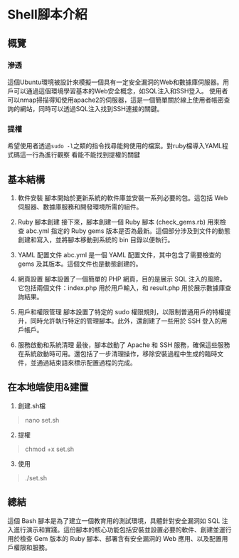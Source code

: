 # Shell腳本介紹

## 概覽
### 滲透
這個Ubuntu環境被設計來模擬一個具有一定安全漏洞的Web和數據庫伺服器。用戶可以通過這個環境學習基本的Web安全概念，如SQL注入和SSH登入。
使用者可以nmap掃描得知使用apache2的伺服器，這是一個簡單關於線上使用者帳密查詢的網站，同時可以透過SQL注入找到SSH連接的關鍵。

### 提權
希望使用者透過`sudo -l`之類的指令找尋能夠使用的檔案。對ruby檔導入YAML程式碼這一行為進行觀察 看能不能找到提權的關鍵

## 基本結構
1. 軟件安裝
腳本開始於更新系統的軟件庫並安裝一系列必要的包。這包括 Web 伺服器、數據庫服務和開發環境所需的組件。

2. Ruby 腳本創建
接下來，腳本創建一個 Ruby 腳本 (check_gems.rb) 用來檢查 abc.yml 指定的 Ruby gems 版本是否為最新。這個部分涉及到文件的動態創建和寫入，並將腳本移動到系統的 bin 目錄以便執行。

3. YAML 配置文件
abc.yml 是一個 YAML 配置文件，其中包含了需要檢查的 gems 及其版本。這個文件也是動態創建的。

4. 網頁設置
腳本設置了一個簡單的 PHP 網頁，目的是展示 SQL 注入的風險。它包括兩個文件：index.php 用於用戶輸入，和 result.php 用於展示數據庫查詢結果。

5. 用戶和權限管理
腳本設置了特定的 sudo 權限規則，以限制普通用戶的特權提升，同時允許執行特定的管理腳本。此外，還創建了一些用於 SSH 登入的用戶帳戶。

6. 服務啟動和系統清理
最後，腳本啟動了 Apache 和 SSH 服務，確保這些服務在系統啟動時可用。還包括了一步清理操作，移除安裝過程中生成的臨時文件，並通過結束語來標示配置過程的完成。


## 在本地端使用&建置
1. 創建.sh檔
> nano set.sh

2. 提權
 > chmod +x set.sh

3. 使用
 > ./set.sh

## 總結
這個 Bash 腳本是為了建立一個教育用的測試環境，具體針對安全漏洞如 SQL 注入進行演示和實踐。這份腳本的核心功能包括安裝並設置必要的軟件、創建並運行用於檢查 Gem 版本的 Ruby 腳本、部署含有安全漏洞的 Web 應用、以及配置用戶權限和服務。


